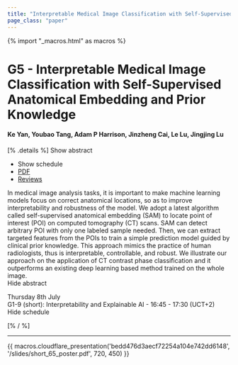 ```yaml
---
title: "Interpretable Medical Image Classification with Self-Supervised Anatomical Embedding and Prior Knowledge"
page_class: "paper"
---
```


{% import "_macros.html" as macros %}

# G5 - Interpretable Medical Image Classification with Self-Supervised Anatomical Embedding and Prior Knowledge

#### Ke Yan, Youbao Tang, Adam P Harrison, Jinzheng Cai, Le Lu, Jingjing Lu

[% .details %]
<a class="toggle_visibility" data-selector=".abstract" data-level="3">Show abstract</a>
- <a class="toggle_visibility" data-selector=".schedule" data-level="3">Show schedule</a>
- <a href="https://openreview.net/pdf?id=0wblcjbC2sN">PDF</a>
- <a href="https://openreview.net/forum?id=0wblcjbC2sN">Reviews</a>

<p>
    <span class="abstract">
        In medical image analysis tasks, it is important to make machine learning models focus on correct anatomical locations, so as to improve interpretability and robustness of the model. We adopt a latest algorithm called self-supervised anatomical embedding (SAM) to locate point of interest (POI) on computed tomography (CT) scans. SAM can detect arbitrary POI with only one labeled sample needed. Then, we can extract targeted features from the POIs to train a simple prediction model guided by clinical prior knowledge. This approach mimics the practice of human radiologists, thus is interpretable, controllable, and robust. We illustrate our approach on the application of CT contrast phase classification and it outperforms an existing deep learning based method trained on the whole image.
        <br>
        <span class="actions"><a class="toggle_visibility" data-level="2">Hide abstract</a></span>
    </span>
</p>

<p>
    <span class="schedule">
         Thursday 8th July<br>G1-9 (short): Interpretability and Explainable AI - 16:45 - 17:30 (UCT+2)
        <br>
        <span class="actions"><a class="toggle_visibility" data-level="2">Hide schedule</a></span>
    </span>
</p>

[% / %]


---

{{ macros.cloudflare_presentation('bedd476d3aecf72254a104e742dd6148', '/slides/short_65_poster.pdf', 720, 450) }}
